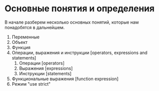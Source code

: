 # Основные понятия и определения

В начале разберем несколько основных понятий, которые нам понадобятся в дальнейшем.

1. Переменные
2. Объект
3. Функция
4. Операции, выражения и инструкции [operators, expressions and statements]
   1. Операции [operators]
   2. Выражения [expressions]
   3. Инструкции [statements]
5. Функциональные выражения [function expression]
6. Режим "use strict"

